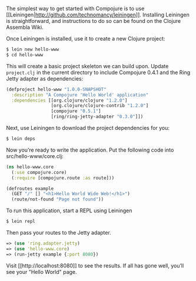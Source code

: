 The simplest way to get started with Compojure is to use [[Leiningen|http://github.com/technomancy/leiningen]]. Installing Leiningen is straightforward, and instructions to do so can be found on the Clojure Assembla Wiki.

Once Leiningen is installed, use it to create a new Clojure project:

```bash
$ lein new hello-www
$ cd hello-www
```

This will create a basic project skeleton we can build upon. Update `project.clj` in the current directory to include Compojure 0.4.1 and the Ring Jetty adapter as dependencies:

```clojure
(defproject hello-www "1.0.0-SNAPSHOT"
  :description "A Compojure 'Hello World' application"
  :dependencies [[org.clojure/clojure "1.2.0"]
                 [org.clojure/clojure-contrib "1.2.0"]
                 [compojure "0.5.1"]
                 [ring/ring-jetty-adapter "0.3.0"]])
```

Next, use Leiningen to download the project dependencies for you:

```bash
$ lein deps
```

Now you’re ready to write the application. Put the following code into src/hello-www/core.clj:

```clojure
(ns hello-www.core
  (:use compojure.core)
  (:require [compojure.route :as route]))

(defroutes example
  (GET "/" [] "<h1>Hello World Wide Web!</h1>")
  (route/not-found "Page not found"))
```

To run this application, start a REPL using Leiningen

```bash
$ lein repl
```

Then pass your routes to the Jetty adapter.

```clojure
=> (use 'ring.adapter.jetty)
=> (use 'hello-www.core)
=> (run-jetty example {:port 8080})
```

Visit [[http://localhost:8080]] to see the results. If all has gone well, you’ll see your "Hello World" page.